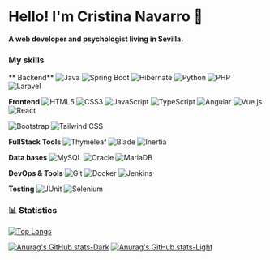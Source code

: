 # Hello! I'm Cristina Navarro 👋  

**A web developer and psychologist living in Sevilla.**




### My skills  
** Backend**
![Java](https://img.shields.io/badge/Java-007396?logo=java&logoColor=white)
![Spring Boot](https://img.shields.io/badge/Spring_Boot-6DB33F?logo=springboot&logoColor=white)
![Hibernate](https://img.shields.io/badge/Hibernate-59666C?logo=hibernate&logoColor=white)
![Python](https://img.shields.io/badge/Python-3776AB?logo=python&logoColor=white)
![PHP](https://img.shields.io/badge/PHP-777BB4?logo=php&logoColor=white)
![Laravel](https://img.shields.io/badge/Laravel-FF2D20?logo=laravel&logoColor=white)

**Frontend**
![HTML5](https://img.shields.io/badge/HTML5-E34F26?logo=html5&logoColor=white)
![CSS3](https://img.shields.io/badge/CSS3-1572B6?logo=css3&logoColor=white)
![JavaScript](https://img.shields.io/badge/JavaScript-F7DF1E?logo=javascript&logoColor=black)
![TypeScript](https://img.shields.io/badge/TypeScript-3178C6?logo=typescript&logoColor=white)
![Angular](https://img.shields.io/badge/Angular-DD0031?logo=angular&logoColor=white)
![Vue.js](https://img.shields.io/badge/Vue.js-4FC08D?logo=vuedotjs&logoColor=white)
![React](https://img.shields.io/badge/React-61DAFB?logo=react&logoColor=black)

![Bootstrap](https://img.shields.io/badge/Bootstrap-7952B3?logo=bootstrap&logoColor=white)
![Tailwind CSS](https://img.shields.io/badge/Tailwind_CSS-06B6D4?logo=tailwindcss&logoColor=white)

**FullStack Tools**
![Thymeleaf](https://img.shields.io/badge/Thymeleaf-005F0F?logo=thymeleaf&logoColor=white)
![Blade](https://img.shields.io/badge/Blade-FF2D20?logo=laravel&logoColor=white)
![Inertia](https://img.shields.io/badge/Inertia-000000?logo=inertia&logoColor=white)

**Data bases**
![MySQL](https://img.shields.io/badge/MySQL-4479A1?logo=mysql&logoColor=white)
![Oracle](https://img.shields.io/badge/Oracle-F80000?logo=oracle&logoColor=white)
![MariaDB](https://img.shields.io/badge/MariaDB-003545?logo=mariadb&logoColor=white)

**DevOps & Tools**
![Git](https://img.shields.io/badge/Git-F05032?logo=git&logoColor=white)
![Docker](https://img.shields.io/badge/Docker-2496ED?logo=docker&logoColor=white)
![Jenkins](https://img.shields.io/badge/Jenkins-D24939?logo=jenkins&logoColor=white)

**Testing**
![JUnit](https://img.shields.io/badge/JUnit-25A162?logo=junit5&logoColor=white)
![Selenium](https://img.shields.io/badge/Selenium-43B02A?logo=selenium&logoColor=white)

### 📊 Statistics  
[![Top Langs](https://github-readme-stats-2-liart.vercel.app/api/top-langs/?username=CristinaNavMor&size_weight=0.5&count_weight=0.5&hide=blade,dockerfile,hack&layout=compact&langs_count=8)](https://github.com/anuraghazra/github-readme-stats)

[![Anurag's GitHub stats-Dark](https://github-readme-stats-2-liart.vercel.app/api?username=CristinaNavMor&show_icons=true&include_all_commits=true&theme=shades-of-purple#gh-dark-mode-only)](https://github.com/anuraghazra/github-readme-stats#gh-dark-mode-only)
[![Anurag's GitHub stats-Light](https://github-readme-stats-2-liart.vercel.app/api?username=CristinaNavMor&show_icons=true&include_all_commits=true&theme=rose#gh-light-mode-only)](https://github.com/anuraghazra/github-readme-stats#gh-light-mode-only)

